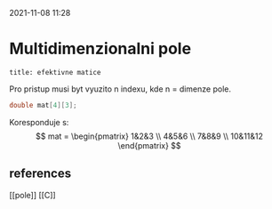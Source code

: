 2021-11-08 11:28

# Multidimenzionalni pole
```ad-info
title: efektivne matice
```
Pro pristup musi byt vyuzito n indexu, kde n = dimenze pole.
```C
double mat[4][3];
```
Koresponduje s:
$$
mat =
\begin{pmatrix}
1&2&3 \\
4&5&6 \\
7&8&9 \\
10&11&12
\end{pmatrix}
$$


## references
[[pole]]
[[C]]